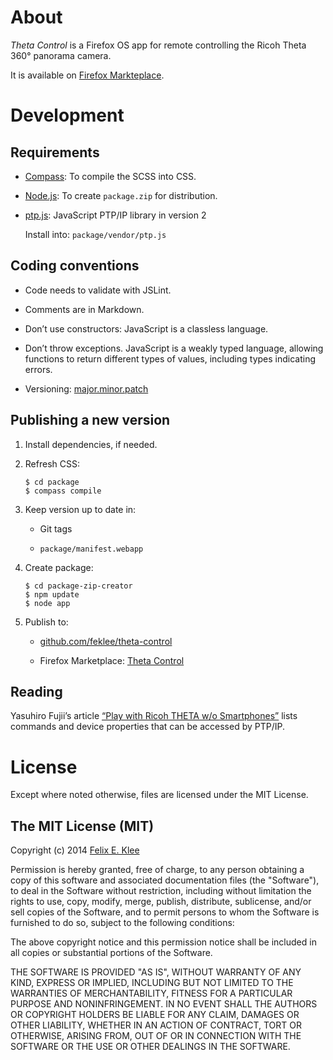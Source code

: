 About
=====

*Theta Control* is a Firefox OS app for remote controlling the Ricoh Theta 360°
panorama camera.

It is available on [Firefox Markteplace][4].


Development
===========

Requirements
------------

  * [Compass][1]: To compile the SCSS into CSS.

  * [Node.js][5]: To create `package.zip` for distribution.

  * [ptp.js][3]: JavaScript PTP/IP library in version 2

    Install into: `package/vendor/ptp.js`

Coding conventions
------------------

  * Code needs to validate with JSLint.

  * Comments are in Markdown.

  * Don’t use constructors: JavaScript is a classless language.

  * Don’t throw exceptions. JavaScript is a weakly typed language, allowing
    functions to return different types of values, including types indicating
    errors.

  * Versioning: [major.minor.patch][6]

Publishing a new version
------------------------

 1. Install dependencies, if needed.

 2. Refresh CSS:

        $ cd package
        $ compass compile

 3. Keep version up to date in:

      + Git tags

      + `package/manifest.webapp`

 4. Create package:

        $ cd package-zip-creator
        $ npm update
        $ node app

 5. Publish to:

      + [github.com/feklee/theta-control][7]

      + Firefox Marketplace: [Theta Control][8]

Reading
-------

Yasuhiro Fujii’s article [“Play with Ricoh THETA w/o Smartphones”][2] lists
commands and device properties that can be accessed by PTP/IP.


License
=======

Except where noted otherwise, files are licensed under the MIT License.

The MIT License (MIT)
---------------------

Copyright (c) 2014 [Felix E. Klee](felix.klee@inka.de)

Permission is hereby granted, free of charge, to any person obtaining a copy of
this software and associated documentation files (the "Software"), to deal in
the Software without restriction, including without limitation the rights to
use, copy, modify, merge, publish, distribute, sublicense, and/or sell copies of
the Software, and to permit persons to whom the Software is furnished to do so,
subject to the following conditions:

The above copyright notice and this permission notice shall be included in all
copies or substantial portions of the Software.

THE SOFTWARE IS PROVIDED "AS IS", WITHOUT WARRANTY OF ANY KIND, EXPRESS OR
IMPLIED, INCLUDING BUT NOT LIMITED TO THE WARRANTIES OF MERCHANTABILITY, FITNESS
FOR A PARTICULAR PURPOSE AND NONINFRINGEMENT. IN NO EVENT SHALL THE AUTHORS OR
COPYRIGHT HOLDERS BE LIABLE FOR ANY CLAIM, DAMAGES OR OTHER LIABILITY, WHETHER
IN AN ACTION OF CONTRACT, TORT OR OTHERWISE, ARISING FROM, OUT OF OR IN
CONNECTION WITH THE SOFTWARE OR THE USE OR OTHER DEALINGS IN THE SOFTWARE.

[1]: http://compass-style.org/
[2]: http://mimosa-pudica.net/ricoh-theta.html
[3]: https://github.com/feklee/ptp.js
[4]: https://marketplace.firefox.com/app/theta-control
[5]: http://en.wikipedia.org/wiki/Node.js
[6]: http://semver.org/
[7]: https://github.com/feklee/theta-control
[8]: https://marketplace.firefox.com/app/theta-control
